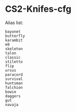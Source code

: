 # CS2-Knifes-cfg
Alias list:
```
bayonet
butterfly
karambit
m9
skeleton
talon
classic
stiletto
flip
ursus
paracord
survival
huntsman
falchion
bowie
daggers
gut
navaja
```

